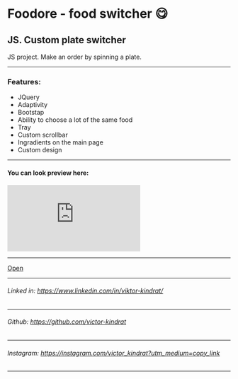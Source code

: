 # Foodore - food switcher 😋
JS. Custom plate switcher
---

JS project. Make an order by spinning a plate. 

---
### Features: 
- JQuery
- Adaptivity
- Bootstap
- Ability to choose a lot of the same food
- Tray
- Custom scrollbar
- Ingradients on the main page
- Custom design
---

#### You can look preview here:

![preview](https://files.fm/thumb_show.php?i=bx2hjfucz "preview")

---
[Open](https://foodore-switcher.netlify.app/)

---

###### Linked in: https://www.linkedin.com/in/viktor-kindrat/
---
###### Github: https://github.com/victor-kindrat
---
###### Instagram: https://instagram.com/victor_kindrat?utm_medium=copy_link
---
